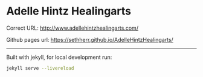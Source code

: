 # Adelle Hintz Healingarts

Correct URL: http://www.adellehintzhealingarts.com/

Github pages url: https://sethherr.github.io/AdelleHintzHealingarts/

---

Built with jekyll, for local development run:

```bash
jekyll serve --livereload
```
